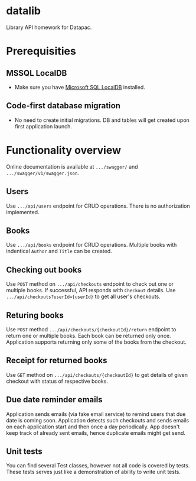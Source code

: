 # datalib
Library API homework for Datapac.

# Prerequisities
## MSSQL LocalDB
- Make sure you have [Microsoft SQL LocalDB](https://learn.microsoft.com/en-us/sql/database-engine/configure-windows/sql-server-express-localdb?view=sql-server-ver16) installed.

## Code-first database migration
- No need to create initial migrations. DB and tables will get created upon first application launch.

# Functionality overview
Online documentation is available at `.../swagger/` and `.../swagger/v1/swagger.json`.

## Users
Use `.../api/users` endpoint for CRUD operations. There is no authorization implemented.

## Books
Use `.../api/books` endpoint for CRUD operations. Multiple books with indentical `Author` and `Title` can be created.

## Checking out books
Use `POST` method on `.../api/checkouts` endpoint to check out one or multiple books. If successful, API responds with `Checkout` details. Use `.../api/checkouts?userId={userId}` to get all user's checkouts.

## Returing books
Use `POST` method `.../api/checkouts/{checkoutId}/return` endpoint to return one or multiple books. Each book can be returned only once. Application supports returning only some of the books from the checkout.

## Receipt for returned books
Use `GET` method on `.../api/checkouts/{checkoutId}` to get details of given checkout with status of respective books.

## Due date reminder emails
Application sends emails (via fake email service) to remind users that due date is coming soon. Application detects such checkouts and sends emails on each application start and then once a day periodically. App doesn't keep track of already sent emails, hence duplicate emails might get send.

## Unit tests
You can find several Test classes, however not all code is covered by tests. These tests serves just like a demonstration of ability to write unit tests.
